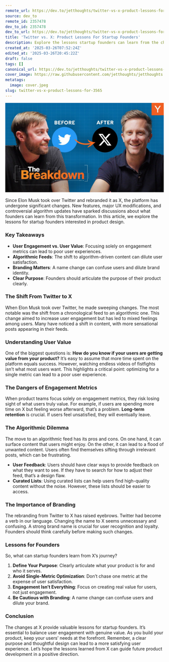 ```yaml
---
remote_url: https://dev.to/jetthoughts/twitter-vs-x-product-lessons-for-startup-founders-37c8
source: dev_to
remote_id: 2357478
dev_to_id: 2357478
dev_to_url: https://dev.to/jetthoughts/twitter-vs-x-product-lessons-for-startup-founders-37c8
title: 'Twitter vs. X: Product Lessons For Startup Founders'
description: Explore the lessons startup founders can learn from the changes at Twitter, now X, under Elon Musk's ownership. Discover insights on user engagement, branding, and product design.
created_at: '2025-03-26T07:52:24Z'
edited_at: '2025-03-26T20:45:22Z'
draft: false
tags: []
canonical_url: https://dev.to/jetthoughts/twitter-vs-x-product-lessons-for-startup-founders-37c8
cover_image: https://raw.githubusercontent.com/jetthoughts/jetthoughts.github.io/master/content/blog/twitter-vs-x-product-lessons-for-3565/cover.jpeg
metatags:
  image: cover.jpeg
slug: twitter-vs-x-product-lessons-for-3565
---
```

[![Twitter vs. X: Product Lessons For Startup Founders](file_0.jpg)](https://www.youtube.com/watch?v=EW9TUqOgjmQ)

Since Elon Musk took over Twitter and rebranded it as X, the platform has undergone significant changes. New features, major UX modifications, and controversial algorithm updates have sparked discussions about what founders can learn from this transformation. In this article, we explore the lessons for startup founders interested in product design.

### Key Takeaways

*   **User Engagement vs. User Value**: Focusing solely on engagement metrics can lead to poor user experiences.
*   **Algorithmic Feeds**: The shift to algorithm-driven content can dilute user satisfaction.
*   **Branding Matters**: A name change can confuse users and dilute brand identity.
*   **Clear Purpose**: Founders should articulate the purpose of their product clearly.

### The Shift From Twitter to X

When Elon Musk took over Twitter, he made sweeping changes. The most notable was the shift from a chronological feed to an algorithmic one. This change aimed to increase user engagement but has led to mixed feelings among users. Many have noticed a shift in content, with more sensational posts appearing in their feeds.

### Understanding User Value

One of the biggest questions is: **How do you know if your users are getting value from your product?** It’s easy to assume that more time spent on the platform equals success. However, watching endless videos of fistfights isn’t what most users want. This highlights a critical point: optimizing for a single metric can lead to a poor user experience.

### The Dangers of Engagement Metrics

When product teams focus solely on engagement metrics, they risk losing sight of what users truly value. For example, if users are spending more time on X but feeling worse afterward, that’s a problem. **Long-term retention** is crucial. If users feel unsatisfied, they will eventually leave.

### The Algorithmic Dilemma

The move to an algorithmic feed has its pros and cons. On one hand, it can surface content that users might enjoy. On the other, it can lead to a flood of unwanted content. Users often find themselves sifting through irrelevant posts, which can be frustrating.

*   **User Feedback**: Users should have clear ways to provide feedback on what they want to see. If they have to search for how to adjust their feed, that’s a design flaw.
*   **Curated Lists**: Using curated lists can help users find high-quality content without the noise. However, these lists should be easier to access.

### The Importance of Branding

The rebranding from Twitter to X has raised eyebrows. Twitter had become a verb in our language. Changing the name to X seems unnecessary and confusing. A strong brand name is crucial for user recognition and loyalty. Founders should think carefully before making such changes.

### Lessons for Founders

So, what can startup founders learn from X’s journey?

1.  **Define Your Purpose**: Clearly articulate what your product is for and who it serves.
2.  **Avoid Single-Metric Optimization**: Don’t chase one metric at the expense of user satisfaction.
3.  **Engagement Isn’t Everything**: Focus on creating real value for users, not just engagement.
4.  **Be Cautious with Branding**: A name change can confuse users and dilute your brand.

### Conclusion

The changes at X provide valuable lessons for startup founders. It’s essential to balance user engagement with genuine value. As you build your product, keep your users’ needs at the forefront. Remember, a clear purpose and thoughtful design can lead to a more satisfying user experience. Let’s hope the lessons learned from X can guide future product development in a positive direction.
